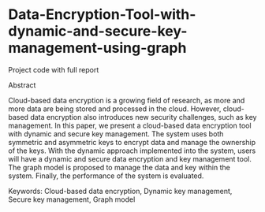 # Data-Encryption-Tool-with-dynamic-and-secure-key-management-using-graph

Project code with full report

Abstract

Cloud-based data encryption is a growing field of research, as more and more data are being stored and processed in the cloud. However, cloud-based data encryption also introduces new security challenges, such as key management. In this paper, we present a cloud-based data encryption tool with dynamic and secure key management. The system uses both symmetric and asymmetric keys to encrypt data and manage the ownership of the keys. With the dynamic approach implemented into the system, users will have a dynamic and secure data encryption and key management tool. The graph model is proposed to manage the data and key within the system. Finally, the performance of the system is evaluated.

Keywords: Cloud-based data encryption, Dynamic key management, Secure key management, Graph model
